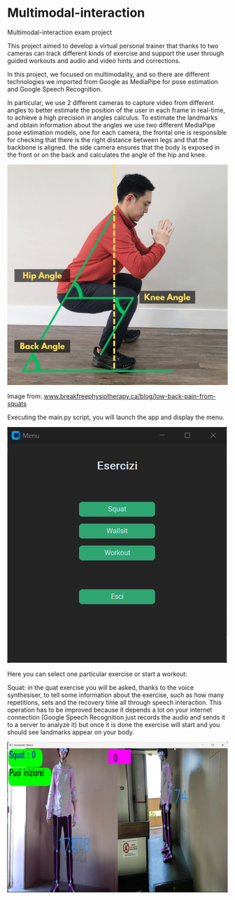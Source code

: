 # Multimodal-interaction
Multimodal-interaction exam project

This project aimed to develop a virtual personal trainer that thanks to two cameras can track different kinds of exercise and support the user through guided workouts and audio and video hints and corrections.

In this project, we focused on multimodality, and so there are different technologies we imported from Google as MediaPipe for pose estimation and Google Speech Recognition.

In particular, we use 2 different cameras to capture video from different angles to better estimate the position of the user in each frame in real-time, to achieve a high precision in angles calculus. To estimate the landmarks and obtain information about the angles we use two different MediaPipe pose estimation models, one for each camera, the frontal one is responsible for checking that there is the right distance between legs and that the backbone is aligned. the side camera ensures that the body is exposed in the front or on the back and calculates the angle of the hip and knee.

![Alt text](./images/Corey-SquatAngles.jpg)

Image from:
www.breakfreephysiotherapy.ca/blog/low-back-pain-from-squats

Executing the main.py script, you will launch the app and display the menu.

![Alt text](./images/selezione_esercizio.png)

Here you can select one particular exercise or start a workout:

Squat: in the quat exercise you will be asked, thanks to the voice synthesiser, to tell some information about the exercise, such as how many repetitions, sets and the recovery time all through speech interaction.
This operation has to be improved because it depends a lot on your internet connection (Google Speech Recognition just records the audio and sends it to a server to analyze it) but once it is done the exercise will start and you should see landmarks appear on your body.

![Alt text](./images/squat_inizio_ok.png)
